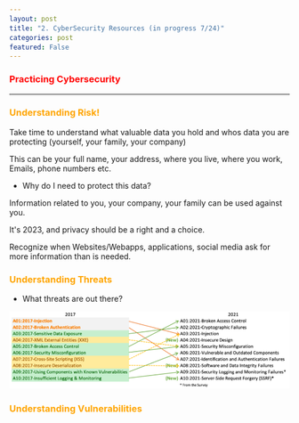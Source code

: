 ```yaml
---
layout: post
title: "2. CyberSecurity Resources (in progress 7/24)"
categories: post
featured: False 
---
```


### <span style="color: red; font-weight: bold;">Practicing Cybersecurity</span>
______________________________________________________________________________________________________

### <span style="color: orange; font-weight: bold;">Understanding Risk! </span>

Take time to understand what valuable data you hold and whos data you are protecting (yourself, your family, your company)
 
This can be your full name, your address, where you live, where you work, Emails, phone numbers etc. 
 
- Why do I need to protect this data? 

Information related to you, your company, your family can be used against you. 

It's 2023, and privacy should be a right and a choice. 

Recognize when Websites/Webapps, applications, social media ask for more information than is needed. 

### <span style="color: orange; font-weight: bold;">Understanding Threats </span>

- What threats are out there? 

![map](/assets/mapping.png)

### <span style="color: orange; font-weight: bold;">Understanding Vulnerabilities</span> 


